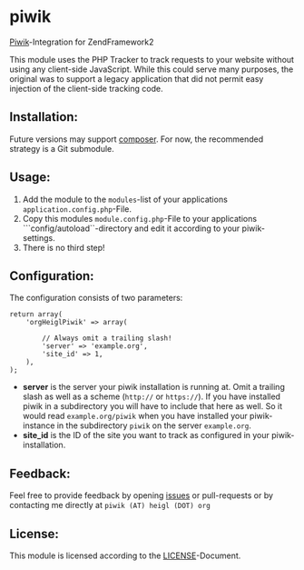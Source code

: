 # piwik

[Piwik](http://www.piwik.org)-Integration for ZendFramework2

This module uses the PHP Tracker to track requests to your website without using any client-side JavaScript.  While this could serve many purposes, the original was to support a legacy application that did not permit easy injection of the client-side tracking code.

## Installation:

Future versions may support [composer](http://getcomposer.org). For now, the recommended strategy is a Git submodule.

## Usage:

 1. Add the module to the ```modules```-list of your applications ```application.config.php```-File.
 2. Copy this modules ```module.config.php```-File to your applications ```config/autoload``-directory and edit it according to your piwik-settings.
 3. There is no third step!
 
## Configuration:

The configuration consists of two parameters:

    return array(
        'orgHeiglPiwik' => array(
    
            // Always omit a trailing slash!
            'server' => 'example.org',
            'site_id' => 1,
        ), 
    );
    
 * **server** is the server your piwik installation is running at. Omit a trailing slash as well as a scheme (```http://``` or ```https://```). If you have installed piwik in a subdirectory you will have to include that here as well. So it would read ```example.org/piwik``` when you have installed your piwik-instance in the subdirectory ```piwik``` on the server ```example.org```.
 * **site_id** is the ID of the site you want to track as configured in your piwik-installation.

## Feedback:

Feel free to provide feedback by opening [issues](https://github.com/heiglandreas/piwik/issues) or pull-requests or by contacting me directly at ```piwik (AT) heigl (DOT) org```

## License:

This module is licensed according to the [LICENSE](LICENSE)-Document.

